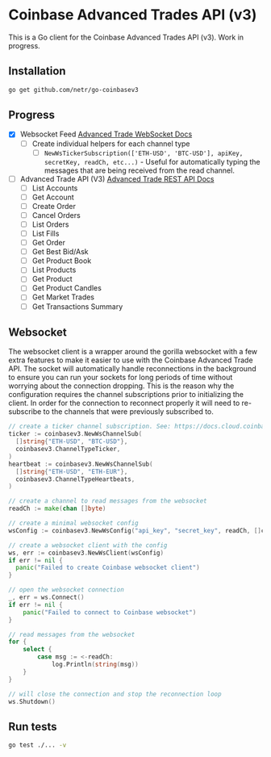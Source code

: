 # Coinbase Advanced Trades API (v3)

This is a Go client for the Coinbase Advanced Trades API (v3). Work in progress.

## Installation

```bash
go get github.com/netr/go-coinbasev3
```

## Progress
- [X] Websocket Feed [Advanced Trade WebSocket Docs](https://docs.cloud.coinbase.com/advanced-trade-api/docs/ws-overview)
  - [ ] Create individual helpers for each channel type
    - [ ] `NewWsTickerSubscription(['ETH-USD', 'BTC-USD'], apiKey, secretKey, readCh, etc...)` - Useful for automatically typing the messages that are being received from the read channel.
- [ ] Advanced Trade API (V3) [Advanced Trade REST API Docs](https://docs.cloud.coinbase.com/advanced-trade-api/docs/rest-api-overview)
    - [ ] List Accounts
    - [ ] Get Account
    - [ ] Create Order
    - [ ] Cancel Orders
    - [ ] List Orders
    - [ ] List Fills
    - [ ] Get Order
    - [ ] Get Best Bid/Ask
    - [ ] Get Product Book
    - [ ] List Products
    - [ ] Get Product
    - [ ] Get Product Candles
    - [ ] Get Market Trades
    - [ ] Get Transactions Summary

## Websocket

The websocket client is a wrapper around the gorilla websocket with a few extra features to make it easier to use with the Coinbase Advanced Trade API.
The socket will automatically handle reconnections in the background to ensure you can run your sockets for long periods of time without worrying about the connection dropping. This is the reason why the configuration requires the channel subscriptions prior to initializing the client. In order for the connection to reconnect properly it will need to re-subscribe to the channels that were previously subscribed to.
```go
// create a ticker channel subscription. See: https://docs.cloud.coinbase.com/advanced-trade-api/docs/ws-channels
ticker := coinbasev3.NewWsChannelSub(
  []string{"ETH-USD", "BTC-USD"},
  coinbasev3.ChannelTypeTicker,
)
heartbeat := coinbasev3.NewWsChannelSub(
  []string{"ETH-USD", "ETH-EUR"},
  coinbasev3.ChannelTypeHeartbeats,
)

// create a channel to read messages from the websocket
readCh := make(chan []byte)

// create a minimal websocket config
wsConfig := coinbasev3.NewWsConfig("api_key", "secret_key", readCh, []coinbasev3.WsChannel{ticker, heartbeat})

// create a websocket client with the config
ws, err := coinbasev3.NewWsClient(wsConfig)
if err != nil {
  panic("Failed to create Coinbase websocket client")
}

// open the websocket connection
_, err = ws.Connect()
if err != nil {
    panic("Failed to connect to Coinbase websocket")
}

// read messages from the websocket
for {
    select {
        case msg := <-readCh:
            log.Println(string(msg))
    }
}

// will close the connection and stop the reconnection loop
ws.Shutdown()
```

## Run tests

```bash
go test ./... -v
```
